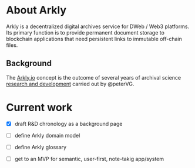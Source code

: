 # About Arkly
Arkly is a decentralized digital archives service for DWeb / Web3 platforms. 
Its primary function is to provide permanent document storage to blockchain applications that need persistent links to immutable off-chain files. 

## Background
The [Arkly.io](https://arkly.io/about/) concept is the outcome of several years of archival science [research and development](background.md) carried out by @peterVG.


# Current work

- [x] draft R&D chronology as a background page
- [ ] define Arkly domain model
- [ ] define Arkly glossary
- [ ] get to an MVP for semantic, user-first, note-takig app/system

